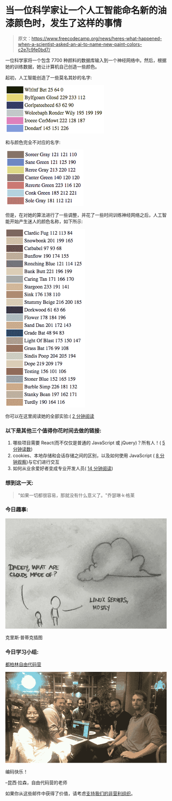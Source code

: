 # 当一位科学家让一个人工智能命名新的油漆颜色时，发生了这样的事情

> 原文：<https://www.freecodecamp.org/news/heres-what-happened-when-a-scientist-asked-an-ai-to-name-new-paint-colors-c2e7c9fe0bd7/>

一位科学家将一个包含 7700 种颜料的数据库输入到一个神经网络中。然后，根据她的训练数据，她让计算机自己创造一些颜色。

起初，人工智能创造了一些莫名其妙的名字:

![wNz69SZdMP254r-c0Gua3QGnUGDeIaUVTmPg](img/87e27d53dc272f19218798508d740787.png)

和与颜色完全不对应的名字:

![DQBt40Udo9QfuCnF-j4U5a74sOCkNkOQlgGe](img/d506d77e621a39bfb1281958def373a8.png)

但是，在对她的算法进行了一些调整，并花了一些时间训练神经网络之后，人工智能开始产生迷人的颜色名称，如下所示:

![XAcgZ0W1byHfZZhM5g40-QTyeuy5gdN6fGt0](img/84a47904e382661c9307fde35a84e7f0.png)

你可以在这里阅读她的全部实验:( [2 分钟阅读](https://fcc.im/2rzIzIE)

### 以下是其他三个值得你花时间去做的链接:

1.  哪些项目需要 React(而不仅仅是普通的 JavaScript 或 jQuery)？所有人！( [5 分钟读数](https://medium.freecodecamp.com/which-projects-need-react-all-of-them-e7ccb6629ba7))
2.  cookies、本地存储和会话存储之间的区别，以及如何使用 JavaScript ( [8 分钟观察](https://fcc.im/2qyVU6o))与它们进行交互
3.  如何从业余爱好者变成专业开发人员( [14 分钟阅读](https://fcc.im/2r03UPp))

### 想到这一天:

> "如果一切都很容易，那就没有什么意义了。"乔瑟琳·k·格莱

### 今日趣事:

![T4yWX8BcYdpdwVUvjPG3Pr1CTRaTOsc1D2h1](img/51f9ba39580cd814d38adf78a22f6ed3.png)

克里斯·普蒂克插图

### 今日学习小组:

[都柏林自由代码营](http://bit.ly/2pfmOk1)

![cteNXGPSkLebhMaD8kAAsEh7LC5rWTHo6gKq](img/ec8ea45026ec824fb3e7acbeaa10e7dd.png)

编码快乐！

–昆西·拉森，自由代码营的老师

如果你从这些邮件中获得了价值，请考虑[支持我们的非营利组织](http://bit.ly/donate-to-fcc)。